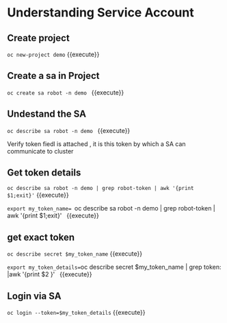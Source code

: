 # Understanding Service Account

## Create project
`oc new-project demo` {{execute}}

## Create a sa in Project

`oc create sa robot -n demo ` {{execute}}

## Undestand the SA

`oc describe sa robot -n demo ` {{execute}}

Verify token fiedl is attached , it is this token by which a SA can communicate to cluster 


## Get token details 

 `oc describe sa robot -n demo | grep robot-token | awk '{print $1;exit}'`  {{execute}}
 
 
`export my_token_name= `oc describe sa robot -n demo | grep robot-token | awk '{print $1;exit}'` ` {{execute}}

## get exact token 

`oc describe secret $my_token_name` {{execute}}

`export my_token_details=`oc describe secret $my_token_name | grep token: |awk '{print $2 }'` ` {{execute}}

## Login via SA
`oc login --token=$my_token_details` {{execute}}
